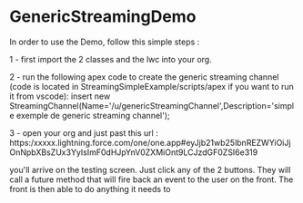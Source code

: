# GenericStreamingDemo

In order to use the Demo, follow this simple steps :

1 - first import the 2 classes and the lwc into your org.

2 - run the following apex code to create the generic streaming channel (code is located in StreamingSimpleExample/scripts/apex if you want to run it from vscode):
  insert new StreamingChannel(Name='/u/genericStreamingChannel',Description='simple exemple de generic streaming channel');

3 - open your org and just past this url : https:/xxxxx.lightning.force.com/one/one.app#eyJjb21wb25lbnREZWYiOiJjOnNpbXBsZUx3YyIsImF0dHJpYnV0ZXMiOnt9LCJzdGF0ZSI6e319

you'll arrive on the testing screen. Just click any of the 2 buttons.
They will call a future method that will fire back an event to the user on the front. The front is then able to do anything it needs to
